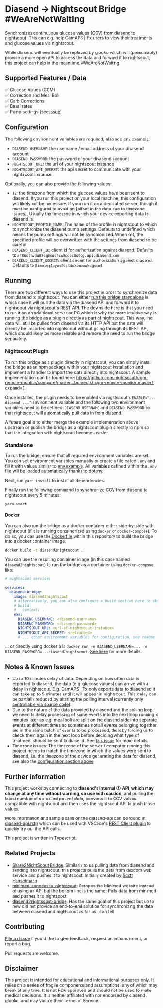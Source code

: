 # Diasend -> Nightscout Bridge #WeAreNotWaiting

Synchronizes continuuous glucose values (CGV) from [diasend] to [nightscout]. This can e.g. help CamAPS | Fx users to view their treatments and glucose values via nightscout.

While diasend will eventually be replaced by glooko which will (presumably) provide a more open API to access the data and forward it to nightscout, this project can help in the meantime. #WeAreNotWaiting

## Supported Features / Data

✅ Glucose Values (CGM) <br />
✅ Correction and Meal Boli <br />
✅ Carb Corrections <br />
✅ Basal rates <br />
✅ Pump settings (see [issue][pump-settings-issue])


## Configuration

The following environment variables are required, also see [env.example](./.env.example):

- `DIASEND_USERNAME`: the username / email address of your disasend account
- `DIASEND_PASSWORD`: the password of your disasend account
- `NIGHTSCOUT_URL`: the url of your nightscout instance
- `NIGHTSCOUT_API_SECRET`: the api secret to communicate with your nightscout instance

Optionally, you can also provide the following values:

- `TZ`: the timezone from which the glucose values have been sent to diasend. If you run this project on your local machine, this configuration will likely not be necessary. If your run it on a dedicated server, though it must be configured to avoid an [offset in the data due to timezone issues]. Usually the timezone in which your device exporting data to diasend is.
- `NIGHTSCOUT_PROFILE_NAME`: The name of the profile in nightscout to which to synchronize the diasend pump settings. Defaults to undefined which means the pump settings will not be synchronized. When set, the specified profile will be overwritten with the settings from diasend so be careful.
- `DIASEND_CLIENT_ID`: client id for authorization against diasend. Defaults to `a486o3nvdu88cg0sos4cw8cccc0o0cg.api.diasend.com`
- `DIASEND_CLIENT_SECRET`: client secret for authorization against diasend. Defaults to `8imoieg4pyos04s44okoooowkogsco4`

## Running

There are two different ways to use this project in order to synchronize data from diasend to nightscout. You can either [run this bridge standalone](#standalone) in which case it will pull the data via the diasend API and forward it to nightscout via nightscout's REST API. The downside here is that you need to run it on an additional server or PC which is why the more intuitive way is [running the bridge as a plugin directly as part of nightscout](#nightscout-plugin). This way, the data will still be pulled from diasend via its HTTP API but the data will directly be imported into nightscout without going through its REST API, which should likely be more reliable and remove the need to run the bridge separately.

### Nightscout Plugin

To run this bridge as a plugin directly in nightscout, you can simply install the bridge as an npm package within your nightscout installation and implement a handler to import the data directly into nightscout. A sample implementation can be found here: https://github.com/nightscout/cgm-remote-monitor/compare/master...burnedikt:cgm-remote-monitor:master?expand=1.

Once installed, the plugin needs to be enabled via nightscout's `ENABLE="... diasend ..."` environment variable and the following two environment variables need to be defined: `DIASEND_USERNAME` and `DIASEND_PASSWORD` so that nightscout will automatically pull data in from diasend.

A future goal is to either merge the example implementation above upstream or publish the bridge as a nightscout plugin directly to npm so that the integration with nightscout becomes easier.

### Standalone

To run the bridge, ensure that all required environment variables are set. You can set environment variables manually or create a file called `.env` and fill it with values similar to [env.example](./.env.example). All variables defined within the `.env` file will be loaded automatically thanks to [dotenv].

Next, run `yarn install` to install all dependencies.

Finally run the following command to synchronize CGV from diasend to nightscout every 5 minutes:

```sh
yarn start
```

#### Docker

You can also run the bridge as a docker container either side-by-side with nightscout (if it is running containerized using `docker` or `docker-compose`). To do so, you can use the [Dockerfile](./Dockerfile) within this repository to build the bridge into a docker container image:

```sh
docker build -t diasend2nightscout .
```

You can use the resulting container image (in this case named `diasend2nightscout`) to run the bridge as a container using `docker-compose` like:

```yaml
# nightscout services

services:
  diasend-bridge:
    image: diasend2nightscout
    # alternatively, you can also configure a build section here to skip the explicit build step above. uncomment the following lines to do so
    # build:
    #   context: .
    env:
      DIASEND_USERNAME: <diasend-username>
      DIASEND_PASSWORD: <diasend-password>
      NIGHTSCOUT_URL: <url-of-nightscout-instance>
      NIGHTSCOUT_API_SECRET: <retracted>
      # ... other environment variables for configuration, see readme
```

... or directly using docker à la `docker run -e DIASEND_USERNAME=... -e DIASEND_PASSWORD=...diasend2nightscout`. [See here][docker-deployment-issue] for more details.

## Notes & Known Issues

- Up to 10 minutes delay of data: Depending on how often data is exported to diasend, the data (e.g. glucose values) can arrive with a delay in nightscout. E.g. CamAPS | Fx only
exports data to diasend so it can take up to 5 minutes until it will appear in
nightscout. This delay can be partially reduced by altering the polling interval (currently only [controllable via source code][change-polling-interval]).
- Due to the nature of the data provided by diasend and the polling loop, we need to delay processing of some events into the next loop running x minutes later as e.g. meal boli are split on the diasend side into separate events at different times so sometimes not all events belonging together are in the same batch of events to be processed, thereby forcing us to check them again in the next loop before deciding what type of treatment should be sent to diasend. See [this issue][postponed-carb-events-issue] for more details.
- Timezone issues: The timezone of the server / computer running this project
  needs to match the timezone in which the values were sent to diasend, i.e. the timezone of the device generating the data for diasend, see also the [configuration section above](#configuration)

## Further information

This project works by connecting to **diasend's internal (!) API, which may change at any time without warning, so use with caution**, and pulling the latest number of
so-called _patient data_, converts it to CGV values compatible with nightscout and then uses the nightscout API to push those values.

More information and sample calls on the diasend-api can be found in [diasend-api.http](./diasend-api.http) which can be used with VSCode's [REST Client plugin]
to quickly try out the API calls.

This project is written in Typescript.

## Related Projects

- [Share2NightScout Bridge]: Similarly to us pulling data from diasend and sending it to nightscout, this projects pulls the data from dexcom web service and pushes it to nightscout. Initially created by [Scott Hanselmann]
- [minimed-connect-to-nightscout]: Scrapes the Minimed website instead of using an API but the bottom line is the same: Pulls data from minimed and pushes it to nightscout
- [diasend2nightscout-bridge]: Has the same goal of this project but up to now did not provide an end-to-end solution for synchronizing the data between diasend and nightscout as far as I can tell

## Contributing

[File an issue] if you'd like to give feedback, request an enhancement, or report a bug.

Pull requests are welcome.

## Disclaimer

This project is intended for educational and informational purposes only. It relies on a series of fragile components and assumptions, any of which may break at any time. It is not FDA approved and should not be used to make medical decisions. It is neither affiliated with nor endorsed by diasend / glooko, and may violate their Terms of Service.

[diasend]: https://www.diasend.com/
[Share2NightScout Bridge]: https://github.com/nightscout/share2nightscout-bridge
[nightscout]: https://github.com/nightscout/cgm-remote-monitor
[Scott Hanselmann]: https://www.hanselman.com/blog/bridging-dexcom-share-cgm-receivers-and-nightscout
[minimed-connect-to-nightscout]: https://github.com/nightscout/minimed-connect-to-nightscout
[REST Client plugin]: https://marketplace.visualstudio.com/items?itemName=humao.rest-client
[diasend2nightscout-bridge]: https://github.com/funkstille/diasend2nightscout-bridge
[change-polling-interval]: https://github.com/burnedikt/diasend-nightscout-bridge/blob/f29f671dfa74bf9b14ae8610d84c8d58a654c37f/index.ts#L190
[pump-settings-issue]: https://github.com/burnedikt/diasend-nightscout-bridge/issues/1
[File an issue]: https://github.com/burnedikt/diasend-nightscout-bridge/issues/new/choose
[docker-deployment-issue]: https://github.com/burnedikt/diasend-nightscout-bridge/issues/16
[postponed-carb-events-issue]: https://github.com/burnedikt/diasend-nightscout-bridge/issues/15#issuecomment-1297664209
[dotenv]: https://www.npmjs.com/package/dotenv
